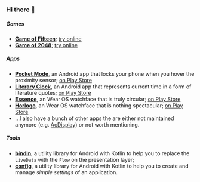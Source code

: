 ### Hi there 👋

##### Games
 - **[Game of Fifteen](https://github.com/AChep/15puzzle)**; [try online](https://gh.artemchep.com/15puzzle) 
 - **[Game of 2048](https://github.com/AChep/2048)**; [try online](https://gh.artemchep.com/2048) 

##### Apps
 - **[Pocket Mode](https://github.com/AChep/PocketMode)**, an Android app that locks your phone when you hover the proximity sensor; [on Play Store](https://play.google.com/store/apps/details?id=com.artemchep.pocketmode) 
 - **[Literary Clock](https://github.com/AChep/literaryclock)**, an Android app that represents current time in a form of literature quotes; [on Play Store](https://play.google.com/store/apps/details?id=com.artemchep.literaryclock) 
 - **[Essence](https://github.com/AChep/essence)**, an Wear OS watchface that is truly circular; [on Play Store](https://play.google.com/store/apps/details?id=com.artemchep.essence) 
 - **[Horlogo](https://github.com/AChep/horlogo)**, an Wear OS watchface that is nothing spectacular; [on Play Store](https://play.google.com/store/apps/details?id=com.artemchep.horlogo) 
 - ...I also have a bunch of other apps the are either not maintained anymore (e.g. [AcDisplay](https://github.com/AChep/AcDisplay)) or not worth mentioning. 

##### Tools
 - **[bindin](https://github.com/AChep/bindin)**, a utility library for Android with Kotlin to help you to replace the `LiveData` with the `Flow` on the presentation layer;
 - **[config](https://github.com/AChep/config)**, a utility library for Android with Kotlin to help you to create and manage _simple settings_ of an application.


<!--
**AChep/AChep** is a ✨ _special_ ✨ repository because its `README.md` (this file) appears on your GitHub profile.

Here are some ideas to get you started:

- 🔭 I’m currently working on ...
- 🌱 I’m currently learning ...
- 👯 I’m looking to collaborate on ...
- 🤔 I’m looking for help with ...
- 💬 Ask me about ...
- 📫 How to reach me: ...
- 😄 Pronouns: ...
- ⚡ Fun fact: ...
-->
